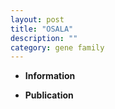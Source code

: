 ```yaml
---
layout: post
title: "OSALA"
description: ""
category: gene family
---
```


* **Information**  

* **Publication**  


